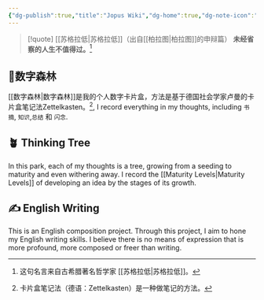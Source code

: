 ```yaml
---
{"dg-publish":true,"title":"Jopus Wiki","dg-home":true,"dg-note-icon":"signpost","dg-pinned":true,"permalink":"/Jopus Wiki/","pinned":true,"tags":["gardenEntry"],"dgPassFrontmatter":true,"noteIcon":"signpost","created":"","updated":""}
---
```



> [!quote] [[苏格拉低\|苏格拉低]]（出自[[柏拉图\|柏拉图]]的申辩篇）
> **未经省察的人生不值得过。**[^1]



## 🌳数字森林

[[数字森林\|数字森林]]是我的个人数字卡片盒，方法是基于德国社会学家卢曼的卡片盒笔记法Zettelkasten。[^2], I record everything in my thoughts, including `书摘`, `知识`,`总结` 和 `闪念`.


## 🪴 Thinking Tree

In this park, each of my thoughts is a tree, growing from a seeding to maturity and even withering away. I record the [[Maturity Levels\|Maturity Levels]] of developing an idea by the stages of its growth.


## ✍️ English Writing

This is an English composition project. Through this project, I aim to hone my English writing skills. I believe there is no means of expression that is more profound, more composed or freer than writing.

[^1]: 这句名言来自古希腊著名哲学家 [[苏格拉低\|苏格拉低]]。
[^2]: 卡片盒笔记法（德语：Zettelkasten）是一种做笔记的方法。
